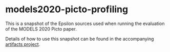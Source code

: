 # models2020-picto-profiling

This is a snapshot of the Epsilon sources used when running the evaluation of the MODELS 2020 Picto paper.

Details of how to use this snapshot can be found in the accompanying [artifacts project](https://github.com/kolovos/models2020-picto-data).
